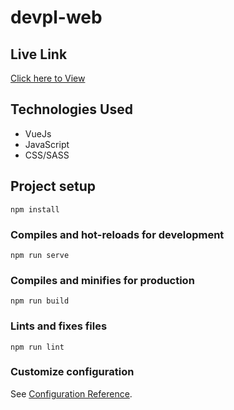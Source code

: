 # devpl-web

## Live Link
[Click here to View](https://zlequiz.netlify.app/)


## Technologies Used
* VueJs
* JavaScript
* CSS/SASS


## Project setup
```
npm install
```

### Compiles and hot-reloads for development
```
npm run serve
```

### Compiles and minifies for production
```
npm run build
```

### Lints and fixes files
```
npm run lint
```

### Customize configuration
See [Configuration Reference](https://cli.vuejs.org/config/).
